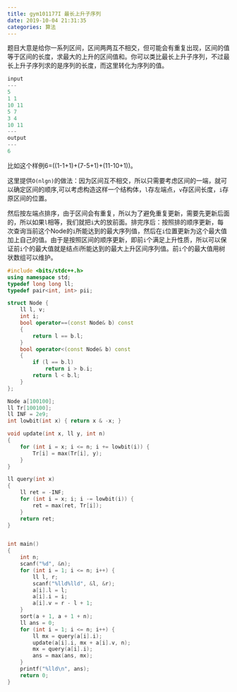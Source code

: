 ```yaml
---
title: gym101177I 最长上升子序列
date: 2019-10-04 21:31:35
categories: 算法
---
```


题目大意是给你一系列区间，区间两两互不相交，但可能会有重复出现，区间的值等于区间的长度，求最大的上升的区间值和。你可以类比最长上升子序列，不过最长上升子序列求的是序列的长度，而这里转化为序列的值。

<!--more-->

```cpp
input
---
5
1 1
10 11
5 7
3 4
10 11
---
output
---
6
```

比如这个样例6=((1-1+1)+(7-5+1)+(11-10+1))。

这里提供`O(nlgn)`的做法：因为区间互不相交，所以只需要考虑区间的一端，就可以确定区间的顺序,可以考虑构造这样一个结构体，`l`存左端点，`v`存区间长度，`i`存原区间的位置。

然后按左端点排序，由于区间会有重复，所以为了避免重复更新，需要先更新后面的，所以如果`l`相等，我们就把`i`大的放前面。排完序后：按照排的顺序更新，每次查询当前这个Node的`i`所能达到的最大序列值，然后在`i`位置更新为这个最大值加上自己的值。由于是按照区间的顺序更新，即前`i`个满足上升性质，所以可以保证前`i`个的最大值就是结点i所能达到的最大上升区间序列值。前`i`个的最大值用树状数组可以维护。

```cpp
#include <bits/stdc++.h>
using namespace std;
typedef long long ll;
typedef pair<int, int> pii;

struct Node {
    ll l, v;
    int i;
    bool operator==(const Node& b) const
    {
        return l == b.l;
    }
    bool operator<(const Node& b) const
    {
        if (l == b.l)
            return i > b.i;
        return l < b.l;
    }
};

Node a[100100];
ll Tr[100100];
ll INF = 2e9;
int lowbit(int x) { return x & -x; }

void update(int x, ll y, int n)
{
    for (int i = x; i <= n; i += lowbit(i)) {
        Tr[i] = max(Tr[i], y);
    }
}

ll query(int x)
{
    ll ret = -INF;
    for (int i = x; i; i -= lowbit(i)) {
        ret = max(ret, Tr[i]);
    }
    return ret;
}


int main()
{
    int n;
    scanf("%d", &n);
    for (int i = 1; i <= n; i++) {
        ll l, r;
        scanf("%lld%lld", &l, &r);
        a[i].l = l;
        a[i].i = i;
        a[i].v = r - l + 1;
    }
    sort(a + 1, a + 1 + n);
    ll ans = 0;
    for (int i = 1; i <= n; i++) {
        ll mx = query(a[i].i);
        update(a[i].i, mx + a[i].v, n);
        mx = query(a[i].i);
        ans = max(ans, mx);
    }
    printf("%lld\n", ans);
    return 0;
}
```
